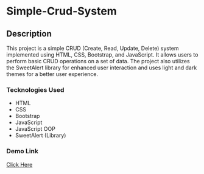 # Simple-Crud-System

## Description

This project is a simple CRUD (Create, Read, Update, Delete) system implemented using HTML, CSS, Bootstrap, and JavaScript. It allows users to perform basic CRUD operations on a set of data. The project also utilizes the SweetAlert library for enhanced user interaction and uses light and dark themes for a better user experience.

### Tecknologies Used

* HTML
* CSS
* Bootstrap
* JavaScript
* JavaScript OOP
* SweetAlert (Library)

### Demo Link

[Click Here](https://victory-17.github.io/Simple-Crud-System/)
